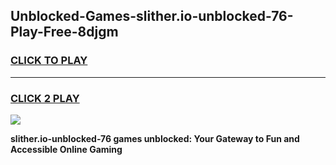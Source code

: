 
## Unblocked-Games-slither.io-unblocked-76-Play-Free-8djgm
<h3>
<a href="https://premium76.site?title=slither.io-unblocked-76&ref=18A">CLICK TO PLAY</a></h3>
<hr>

<h3>
<a href="https://premium76.site?title=slither.io-unblocked-76&ref=18A">CLICK 2 PLAY</a>
  
</h3>

<a href="https://premium76.site?title=slither.io-unblocked-76&ref=18A"><img src="https://clearcache.store/games.png"></a>


**slither.io-unblocked-76 games unblocked: Your Gateway to Fun and Accessible Online Gaming**
